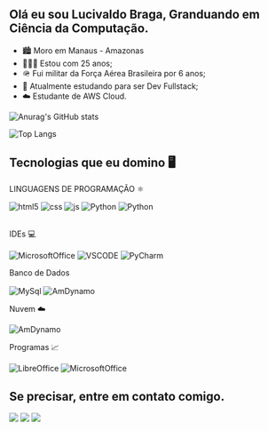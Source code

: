 ## Olá eu sou Lucivaldo Braga, Granduando em Ciência da Computação. 
 - 🏙️ Moro em Manaus - Amazonas 
 - 🧑🏻‍💻 Estou com 25 anos;
 - 🪖 Fui militar da Força Aérea Brasileira por 6 anos;
 - 📓 Atualmente estudando para ser Dev Fullstack;
 - ☁️ Estudante de AWS Cloud.
   
![Anurag's GitHub stats](https://github-readme-stats.vercel.app/api?username=lucivaldobraga&show_icons=true&theme=dracula&locale=pt-br)

![Top Langs](https://github-readme-stats.vercel.app/api/top-langs/?username=lucivaldobraga&size_weight=0.2&count_weight=0.2&theme=dracula&locale=pt-br)


## Tecnologias que eu domino 🖥️

<div style="display: inline_block">
 
  <p>LINGUAGENS DE PROGRAMAÇÃO ⚛️</p>
  <img align="center" alt="html5" src="https://img.shields.io/badge/HTML5-E34F26?style=for-the-badge&logo=html5&logoColor=white" />
  <img align="center" alt="css" src="https://img.shields.io/badge/CSS3-1572B6?style=for-the-badge&logo=css3&logoColor=white" />
  <img align="center" alt="js" src="https://img.shields.io/badge/JavaScript-F7DF1E?style=for-the-badge&logo=javascript&logoColor=black" />
  <img align="center" alt="Python" src="https://img.shields.io/badge/Python-14354C?style=for-the-badge&logo=python&logoColor=white" />
  <img align="center" alt="Python" src="https://img.shields.io/badge/PHP-777BB4?style=for-the-badge&logo=php&logoColor=white" />
  <br></br>
  <p>IDEs 💻</p>
  <img align="center" alt="MicrosoftOffice" src="https://img.shields.io/badge/sublime_text-%23575757.svg?&style=for-the-badge&logo=sublime-text&logoColor=important" />
  <img align="center" alt="VSCODE" src="https://img.shields.io/badge/Visual_Studio_Code-0078D4?style=for-the-badge&logo=visual%20studio%20code&logoColor=white" />
  <img align="center" alt="PyCharm" src="https://img.shields.io/badge/PyCharm-000000.svg?&style=for-the-badge&logo=PyCharm&logoColor=white" />
  <p>Banco de Dados</p>
  <img align="center" alt="MySql" src="https://img.shields.io/badge/MySQL-005C84?style=for-the-badge&logo=mysql&logoColor=white" />
  <img align="center" alt="AmDynamo" src="https://img.shields.io/badge/Amazon%20DynamoDB-4053D6?style=for-the-badge&logo=Amazon%20DynamoDB&logoColor=white" />
  <p>Nuvem ☁️</p>
  <img align="center" alt="AmDynamo" src="https://img.shields.io/badge/Amazon_AWS-FF9900?style=for-the-badge&logo=amazonaws&logoColor=white" />    
  <p>Programas 📈</p>
  <img align="center" alt="LibreOffice" src="https://img.shields.io/badge/LibreOffice-18A303?style=for-the-badge&logo=LibreOffice&logoColor=white" />
  <img align="center" alt="MicrosoftOffice" src="https://img.shields.io/badge/Microsoft_Office-D83B01?style=for-the-badge&logo=microsoft-office&logoColor=white" />
</div>
  
  ## Se precisar, entre em contato comigo.
 
<div> 
  <a href="https://instagram.com/braguilovisk" target="_blank"><img src="https://img.shields.io/badge/-Instagram-%23E4405F?style=for-the-badge&logo=instagram&logoColor=white" target="_blank"></a>
  <a href = "mailto:lucivaldo586@gmail.com"><img src="https://img.shields.io/badge/-Gmail-%23333?style=for-the-badge&logo=gmail&logoColor=white" target="_blank"></a>
  <a href="https://www.linkedin.com/in/lucivaldo-braga" target="_blank"><img src="https://img.shields.io/badge/-LinkedIn-%230077B5?style=for-the-badge&logo=linkedin&logoColor=white" target="_blank"></a> 
  
</div>
